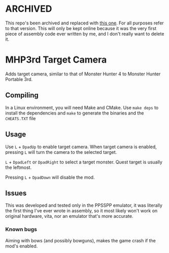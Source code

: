 # ARCHIVED

This repo's been archived and replaced with [this one](https://github.com/Kurogami2134/mhp3rd_hd_target_camera). For all purposes refer to that version. This will only be kept online because it was the very first piece of assembly code ever written by me, and I don't really want to delete it.

# MHP3rd Target Camera

Adds target camera, similar to that of Monster Hunter 4 to Monster Hunter Portable 3rd.

## Compiling

In a Linux environment, you will need Make and CMake. Use `make deps` to install the dependencies and `make` to generate the binaries and the `CHEATS.TXT` file


## Usage

Use `L` + `DpadUp` to enable target camera. When target camera is enabled, pressing `L` will turn the camera to the selected target. 

`L` + `DpadLeft` or `DpadRight` to select a target monster. Quest target is usually the leftmost.

Pressing `L` + `DpadDown` will disable the mod.

## Issues

This was developed and tested only in the PPSSPP emulator, it was literally the first thing I've ever wrote in assembly, so it most likely won't work on original hardware, vita, nor an emulator that's more accurate.

### Known bugs

Aiming with bows (and possibly bowguns), makes the game crash if the mod's enabled.
